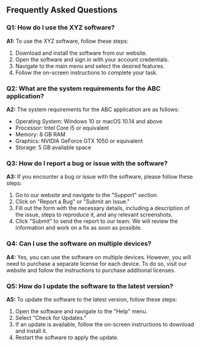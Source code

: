 ## Frequently Asked Questions

### Q1: How do I use the XYZ software?

**A1:** To use the XYZ software, follow these steps:

1. Download and install the software from our website.
2. Open the software and sign in with your account credentials.
3. Navigate to the main menu and select the desired features.
4. Follow the on-screen instructions to complete your task.

### Q2: What are the system requirements for the ABC application?

**A2:** The system requirements for the ABC application are as follows:

- Operating System: Windows 10 or macOS 10.14 and above
- Processor: Intel Core i5 or equivalent
- Memory: 8 GB RAM
- Graphics: NVIDIA GeForce GTX 1050 or equivalent
- Storage: 5 GB available space

### Q3: How do I report a bug or issue with the software?

**A3:** If you encounter a bug or issue with the software, please follow these steps:

1. Go to our website and navigate to the "Support" section.
2. Click on "Report a Bug" or "Submit an Issue."
3. Fill out the form with the necessary details, including a description of the issue, steps to reproduce it, and any relevant screenshots.
4. Click "Submit" to send the report to our team. We will review the information and work on a fix as soon as possible.

### Q4: Can I use the software on multiple devices?

**A4:** Yes, you can use the software on multiple devices. However, you will need to purchase a separate license for each device. To do so, visit our website and follow the instructions to purchase additional licenses.

### Q5: How do I update the software to the latest version?

**A5:** To update the software to the latest version, follow these steps:

1. Open the software and navigate to the "Help" menu.
2. Select "Check for Updates."
3. If an update is available, follow the on-screen instructions to download and install it.
4. Restart the software to apply the update.